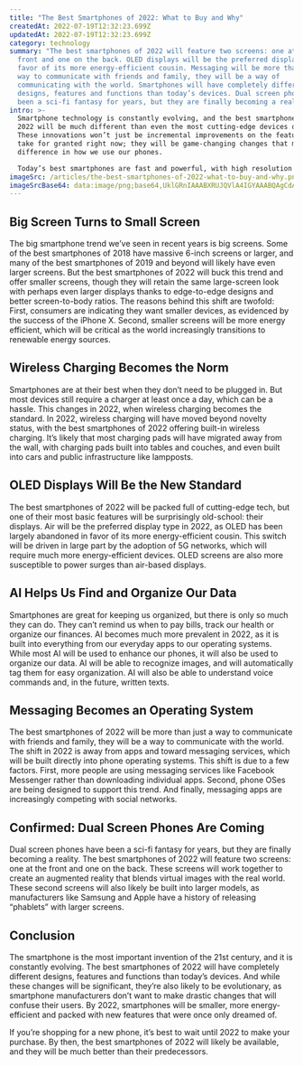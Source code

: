 ```yaml
---
title: "The Best Smartphones of 2022: What to Buy and Why"
createdAt: 2022-07-19T12:32:23.699Z
updatedAt: 2022-07-19T12:32:23.699Z
category: technology
summary: "The best smartphones of 2022 will feature two screens: one at the
  front and one on the back. OLED displays will be the preferred display type in
  favor of its more energy-efficient cousin. Messaging will be more than just a
  way to communicate with friends and family, they will be a way of
  communicating with the world. Smartphones will have completely different
  designs, features and functions than today’s devices. Dual screen phones have
  been a sci-fi fantasy for years, but they are finally becoming a reality."
intro: >-
  Smartphone technology is constantly evolving, and the best smartphones of
  2022 will be much different than even the most cutting-edge devices of today.
  These innovations won’t just be incremental improvements on the features we
  take for granted right now; they will be game-changing changes that make a big
  difference in how we use our phones.

  Today’s best smartphones are fast and powerful, with high resolution cameras, long battery life, crisp displays and more. But by 2022, these devices may seem almost Stone Age in comparison to what comes after them. Read on to learn about some of the biggest upcoming changes in smartphone tech, along with details about which models you should consider buying if you’re shopping for a new phone in 2022.
imageSrc: /articles/the-best-smartphones-of-2022-what-to-buy-and-why.png
imageSrcBase64: data:image/png;base64,UklGRnIAAABXRUJQVlA4IGYAAABQAgCdASoKAAoAAUAmJbACdLoAArqsJw7y/QAA/vos18Rveey6Y+Y6pXr49fENkfTkeTmW3xTc+L9dTmf6DPuM7b4DGBomkZfHkopiZW/W+Sob/5bf+67/6/u7tx4s64X1vTtU1AA=
---
```


## Big Screen Turns to Small Screen

The big smartphone trend we’ve seen in recent years is big screens. Some of the best smartphones of 2018 have massive 6-inch screens or larger, and many of the best smartphones of 2019 and beyond will likely have even larger screens.
But the best smartphones of 2022 will buck this trend and offer smaller screens, though they will retain the same large-screen look with perhaps even larger displays thanks to edge-to-edge designs and better screen-to-body ratios.
The reasons behind this shift are twofold: First, consumers are indicating they want smaller devices, as evidenced by the success of the iPhone X. Second, smaller screens will be more energy efficient, which will be critical as the world increasingly transitions to renewable energy sources.

## Wireless Charging Becomes the Norm

Smartphones are at their best when they don’t need to be plugged in. But most devices still require a charger at least once a day, which can be a hassle.
This changes in 2022, when wireless charging becomes the standard.
In 2022, wireless charging will have moved beyond novelty status, with the best smartphones of 2022 offering built-in wireless charging. It’s likely that most charging pads will have migrated away from the wall, with charging pads built into tables and couches, and even built into cars and public infrastructure like lampposts.

## OLED Displays Will Be the New Standard

The best smartphones of 2022 will be packed full of cutting-edge tech, but one of their most basic features will be surprisingly old-school: their displays.
Air will be the preferred display type in 2022, as OLED has been largely abandoned in favor of its more energy-efficient cousin.
This switch will be driven in large part by the adoption of 5G networks, which will require much more energy-efficient devices. OLED screens are also more susceptible to power surges than air-based displays.

## AI Helps Us Find and Organize Our Data

Smartphones are great for keeping us organized, but there is only so much they can do. They can’t remind us when to pay bills, track our health or organize our finances.
AI becomes much more prevalent in 2022, as it is built into everything from our everyday apps to our operating systems.
While most AI will be used to enhance our phones, it will also be used to organize our data. AI will be able to recognize images, and will automatically tag them for easy organization. AI will also be able to understand voice commands and, in the future, written texts.

## Messaging Becomes an Operating System

The best smartphones of 2022 will be more than just a way to communicate with friends and family, they will be a way to communicate with the world.
The shift in 2022 is away from apps and toward messaging services, which will be built directly into phone operating systems.
This shift is due to a few factors. First, more people are using messaging services like Facebook Messenger rather than downloading individual apps. Second, phone OSes are being designed to support this trend.
And finally, messaging apps are increasingly competing with social networks.

## Confirmed: Dual Screen Phones Are Coming

Dual screen phones have been a sci-fi fantasy for years, but they are finally becoming a reality. The best smartphones of 2022 will feature two screens: one at the front and one on the back.
These screens will work together to create an augmented reality that blends virtual images with the real world.
These second screens will also likely be built into larger models, as manufacturers like Samsung and Apple have a history of releasing “phablets” with larger screens.

## Conclusion

The smartphone is the most important invention of the 21st century, and it is constantly evolving. The best smartphones of 2022 will have completely different designs, features and functions than today’s devices.
And while these changes will be significant, they’re also likely to be evolutionary, as smartphone manufacturers don’t want to make drastic changes that will confuse their users.
By 2022, smartphones will be smaller, more energy-efficient and packed with new features that were once only dreamed of.

If you’re shopping for a new phone, it’s best to wait until 2022 to make your purchase. By then, the best smartphones of 2022 will likely be available, and they will be much better than their predecessors.
